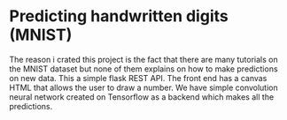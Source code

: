# Predicting handwritten digits (MNIST)
The reason i crated this project is the fact that there are many tutorials on the MNIST dataset but none of them explains on how to make predictions on new data.
This a simple flask REST API. The front end has a canvas HTML that allows the user to draw a number. We have simple convolution neural network created on Tensorflow as a backend which makes all the predictions.
